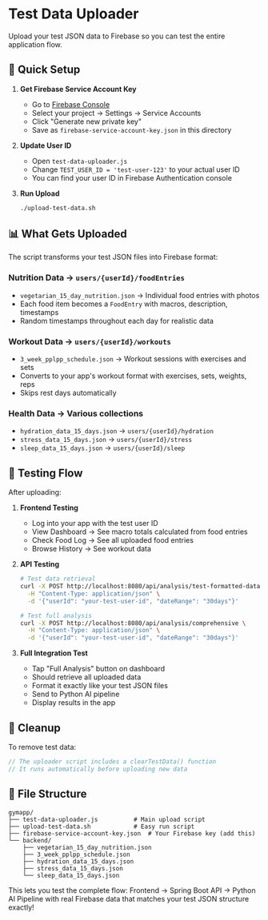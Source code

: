 # Test Data Uploader

Upload your test JSON data to Firebase so you can test the entire application flow.

## 🚀 Quick Setup

1. **Get Firebase Service Account Key**
   - Go to [Firebase Console](https://console.firebase.google.com)
   - Select your project → Settings → Service Accounts
   - Click "Generate new private key"
   - Save as `firebase-service-account-key.json` in this directory

2. **Update User ID**
   - Open `test-data-uploader.js`
   - Change `TEST_USER_ID = 'test-user-123'` to your actual user ID
   - You can find your user ID in Firebase Authentication console

3. **Run Upload**
   ```bash
   ./upload-test-data.sh
   ```

## 📊 What Gets Uploaded

The script transforms your test JSON files into Firebase format:

### **Nutrition Data** → `users/{userId}/foodEntries`
- `vegetarian_15_day_nutrition.json` → Individual food entries with photos
- Each food item becomes a `FoodEntry` with macros, description, timestamps
- Random timestamps throughout each day for realistic data

### **Workout Data** → `users/{userId}/workouts` 
- `3_week_pplpp_schedule.json` → Workout sessions with exercises and sets
- Converts to your app's workout format with exercises, sets, weights, reps
- Skips rest days automatically

### **Health Data** → Various collections
- `hydration_data_15_days.json` → `users/{userId}/hydration`
- `stress_data_15_days.json` → `users/{userId}/stress`
- `sleep_data_15_days.json` → `users/{userId}/sleep`

## 🧪 Testing Flow

After uploading:

1. **Frontend Testing**
   - Log into your app with the test user ID
   - View Dashboard → See macro totals calculated from food entries
   - Check Food Log → See all uploaded food entries
   - Browse History → See workout data

2. **API Testing**
   ```bash
   # Test data retrieval
   curl -X POST http://localhost:8080/api/analysis/test-formatted-data \
     -H "Content-Type: application/json" \
     -d '{"userId": "your-test-user-id", "dateRange": "30days"}'

   # Test full analysis
   curl -X POST http://localhost:8080/api/analysis/comprehensive \
     -H "Content-Type: application/json" \
     -d '{"userId": "your-test-user-id", "dateRange": "30days"}'
   ```

3. **Full Integration Test**
   - Tap "Full Analysis" button on dashboard
   - Should retrieve all uploaded data
   - Format it exactly like your test JSON files  
   - Send to Python AI pipeline
   - Display results in the app

## 🧹 Cleanup

To remove test data:
```javascript
// The uploader script includes a clearTestData() function
// It runs automatically before uploading new data
```

## 📁 File Structure

```
gymapp/
├── test-data-uploader.js          # Main upload script
├── upload-test-data.sh            # Easy run script  
├── firebase-service-account-key.json  # Your Firebase key (add this)
└── backend/
    ├── vegetarian_15_day_nutrition.json
    ├── 3_week_pplpp_schedule.json  
    ├── hydration_data_15_days.json
    ├── stress_data_15_days.json
    └── sleep_data_15_days.json
```

This lets you test the complete flow: Frontend → Spring Boot API → Python AI Pipeline with real Firebase data that matches your test JSON structure exactly!